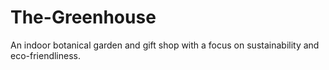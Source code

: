 # The-Greenhouse
An indoor botanical garden and gift shop with a focus on sustainability and eco-friendliness.
